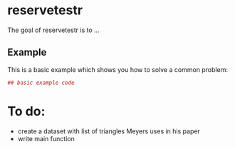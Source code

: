 # reservetestr

The goal of reservetestr is to ...

## Example

This is a basic example which shows you how to solve a common problem:

``` r
## basic example code
```

# To do:

- create a dataset with list of triangles Meyers uses in his paper
- write main function
